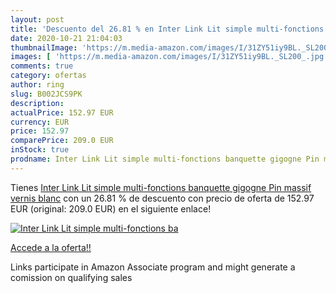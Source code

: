 ```yaml
---
layout: post
title: 'Descuento del 26.81 % en Inter Link Lit simple multi-fonctions ba'
date: 2020-10-21 21:04:03
thumbnailImage: 'https://m.media-amazon.com/images/I/31ZY51iy9BL._SL200_.jpg'
images: [ 'https://m.media-amazon.com/images/I/31ZY51iy9BL._SL200_.jpg' ]
comments: true
category: ofertas
author: ring
slug: B002JCS9PK
description:
actualPrice: 152.97 EUR
currency: EUR
price: 152.97
comparePrice: 209.0 EUR
inStock: true
prodname: Inter Link Lit simple multi-fonctions banquette gigogne Pin massif vernis blanc
---
```


Tienes [Inter Link Lit simple multi-fonctions banquette gigogne Pin massif vernis blanc](https://www.amazon.fr/dp/B002JCS9PK/?tag=tolees0d-21) con un 26.81 % de descuento con precio de oferta de 152.97 EUR (original: 209.0 EUR) en el siguiente enlace!

[![Inter Link Lit simple multi-fonctions ba](https://m.media-amazon.com/images/I/31ZY51iy9BL._SL200_.jpg)](https://www.amazon.fr/dp/B002JCS9PK/?tag=tolees0d-21)

[Accede a la oferta!!](https://www.amazon.fr/dp/B002JCS9PK/?tag=tolees0d-21)

Links participate in Amazon Associate program and might generate a comission on qualifying sales


